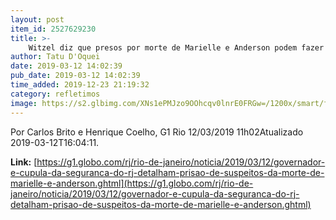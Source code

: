 ```yaml
---
layout: post
item_id: 2527629230
title: >-
    Witzel diz que presos por morte de Marielle e Anderson podem fazer 'delação premiada'
author: Tatu D'Oquei
date: 2019-03-12 14:02:39
pub_date: 2019-03-12 14:02:39
time_added: 2019-12-23 21:19:32
category: refletimos
image: https://s2.glbimg.com/XNs1ePMJzo9OOhcqv0lnrE0FRGw=/1200x/smart/filters:cover():strip_icc()/s02.video.glbimg.com/x720/7449113.jpg
---
```


Por Carlos Brito e Henrique Coelho, G1 Rio 12/03/2019 11h02Atualizado 2019-03-12T16:04:11.

**Link:** [https://g1.globo.com/rj/rio-de-janeiro/noticia/2019/03/12/governador-e-cupula-da-seguranca-do-rj-detalham-prisao-de-suspeitos-da-morte-de-marielle-e-anderson.ghtml](https://g1.globo.com/rj/rio-de-janeiro/noticia/2019/03/12/governador-e-cupula-da-seguranca-do-rj-detalham-prisao-de-suspeitos-da-morte-de-marielle-e-anderson.ghtml)

